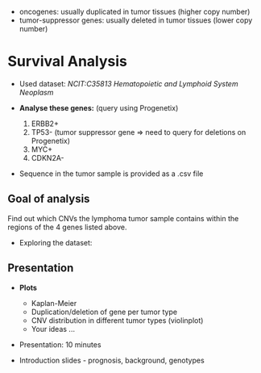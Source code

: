 * oncogenes: usually duplicated in tumor tissues (higher copy number)
* tumor-suppressor genes: usually deleted in tumor tissues (lower copy number)

# Survival Analysis

* Used dataset: _NCIT:C35813 Hematopoietic and Lymphoid System Neoplasm_

* **Analyse these genes:** (query using Progenetix)
    1) ERBB2+
    2) TP53- (tumor suppressor gene $\Rightarrow$ need to query for deletions on Progenetix)
    3) MYC+
    4) CDKN2A-

* Sequence in the tumor sample is provided as a .csv file

## Goal of analysis
Find out which CNVs the lymphoma tumor sample contains within the regions of the 4 genes listed above.

* Exploring the dataset:

## Presentation
* **Plots**
    * Kaplan-Meier
    * Duplication/deletion of gene per tumor type
    * CNV distribution in different tumor types (violinplot)
    * Your ideas ...

* Presentation: 10 minutes

* Introduction slides - prognosis, background, genotypes

